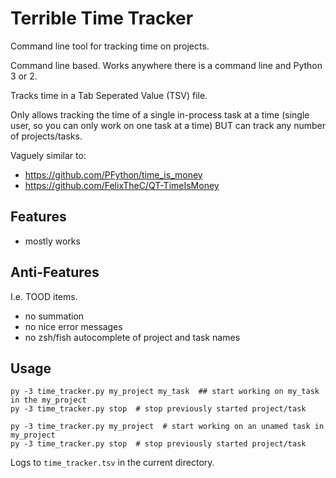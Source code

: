 # Terrible Time Tracker

Command line tool for tracking time on projects.

Command line based. Works anywhere there is a command line and Python 3 or 2.

Tracks time in a Tab Seperated Value (TSV) file.

Only allows tracking the time of a single in-process task at a time (single user, so you can only work on one task at a time) BUT can track any number of projects/tasks.

Vaguely similar to:

  * https://github.com/PFython/time_is_money
  * https://github.com/FelixTheC/QT-TimeIsMoney

## Features

 * mostly works

## Anti-Features

I.e. TOOD items.

  * no summation
  * no nice error messages
  * no zsh/fish autocomplete of project and task names

## Usage

    py -3 time_tracker.py my_project my_task  ## start working on my_task in the my_project
    py -3 time_tracker.py stop  # stop previously started project/task

    py -3 time_tracker.py my_project  # start working on an unamed task in my_project
    py -3 time_tracker.py stop  # stop previously started project/task

Logs to `time_tracker.tsv` in the current directory.

